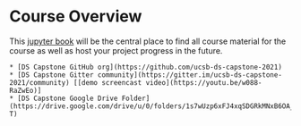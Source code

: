 # Course Overview

This [jupyter book](https://jupyterbook.org) will be the central place to find all course material for the course as well as host your project progress in the future.

```{note}
* [DS Capstone GitHub org](https://github.com/ucsb-ds-capstone-2021)
* [DS Capstone Gitter community](https://gitter.im/ucsb-ds-capstone-2021/community) [[demo screencast video](https://youtu.be/w088-RaZwEo)]
* [DS Capstone Google Drive Folder](https://drive.google.com/drive/u/0/folders/1s7wUzp6xFJ4xqSDGRkMNxB6OA_L35I-T)
```


